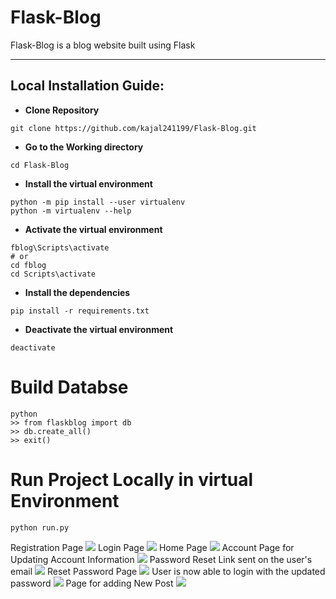 # Flask-Blog
Flask-Blog is a blog website built using Flask
***
Local Installation Guide:
---
* **Clone Repository**
```
git clone https://github.com/kajal241199/Flask-Blog.git
```
* **Go to the Working directory**
```
cd Flask-Blog
```
* **Install the virtual environment**
```
python -m pip install --user virtualenv
python -m virtualenv --help
```
* **Activate the virtual environment**
```
fblog\Scripts\activate
# or 
cd fblog
cd Scripts\activate
```
* **Install the dependencies**
```
pip install -r requirements.txt
```
* **Deactivate the virtual environment**
```
deactivate
```
# Build Databse
```
python
>> from flaskblog import db
>> db.create_all()
>> exit()
```
# Run Project Locally in virtual Environment
```
python run.py
```
Registration Page
<img src="https://user-images.githubusercontent.com/42913243/109532414-1c897c00-7adf-11eb-84bf-40c448a2d543.png" />
Login Page
<img src="https://user-images.githubusercontent.com/42913243/109533187-f57f7a00-7adf-11eb-870f-3484dbdf06a6.png" />
Home Page
<img src="https://user-images.githubusercontent.com/42913243/109533547-5c049800-7ae0-11eb-8036-e5e330faa8ff.png" />
Account Page for Updating Account Information
<img src="https://user-images.githubusercontent.com/42913243/109533945-ccabb480-7ae0-11eb-9c4e-7245a689ca81.png" />
Password Reset Link sent on the user's email
<img src="https://user-images.githubusercontent.com/42913243/109534939-ed283e80-7ae1-11eb-8332-d7d6738cdd63.png" />
Reset Password Page
<img src="https://user-images.githubusercontent.com/42913243/109535351-7b042980-7ae2-11eb-829b-4be3e11d0afa.png" />
User is now able to login with the updated password
<img src="https://user-images.githubusercontent.com/42913243/109535675-d7674900-7ae2-11eb-84e8-bce93d36ca0b.png" />
Page for adding New Post
<img src="https://user-images.githubusercontent.com/42913243/109535901-1a292100-7ae3-11eb-9188-4880613a8f7f.png" />










